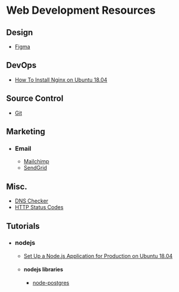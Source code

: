 # Web Development Resources

## Design
- [Figma](https://www.figma.com "Figma")

## DevOps
- [How To Install Nginx on Ubuntu 18.04](https://www.digitalocean.com/community/tutorials/how-to-install-nginx-on-ubuntu-18-04 "Digital ocean")

## Source Control
- [Git](https://git-scm.com/ "Git")

## Marketing
- ### Email
  - [Mailchimp](https://mailchimp.com "Mailchimp")
  - [SendGrid](https://sendgrid.com "SendGrid")

## Misc.
- [DNS Checker](https://dnschecker.org/ "DNSChecker.org")
- [HTTP Status Codes](https://httpstatuses.com/ "HttpStatues.com")

## Tutorials
- ### nodejs
   - [Set Up a Node.js Application for Production on Ubuntu 18.04](https://www.digitalocean.com/community/tutorials/how-to-set-up-a-node-js-application-for-production-on-ubuntu-18-04)
   - #### nodejs libraries
      - [node-postgres](https://node-postgres.com/)